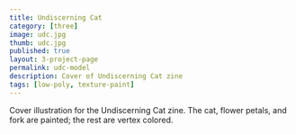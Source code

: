 ```yaml
---
title: Undiscerning Cat
category: [three]
image: udc.jpg
thumb: udc.jpg
published: true
layout: 3-project-page
permalink: udc-model
description: Cover of Undiscerning Cat zine
tags: [low-poly, texture-paint]
---
```

Cover illustration for the Undiscerning Cat zine. The cat, flower petals, and fork are painted; the rest are vertex colored.